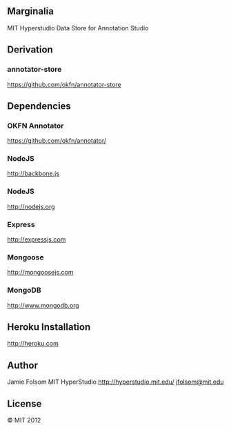 ##  Marginalia
MIT Hyperstudio Data Store for Annotation Studio

##  Derivation
### annotator-store
https://github.com/okfn/annotator-store

## Dependencies
### OKFN Annotator
https://github.com/okfn/annotator/

### NodeJS
http://backbone.js

### NodeJS
http://nodejs.org

### Express
http://expressjs.com

### Mongoose
http://mongoosejs.com

### MongoDB
http://www.mongodb.org

## Heroku Installation
http://heroku.com

## Author
Jamie Folsom
MIT HyperStudio
http://hyperstudio.mit.edu/
jfolsom@mit.edu

## License
&copy; MIT 2012
